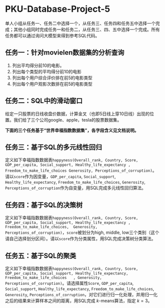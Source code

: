 # PKU-Database-Project-5

单人小组从任务一、任务二中选择一个，从任务三、任务四和任务五中选择一个完成；其他小组同时完成任务一和任务二，从任务三、四、五中选择一个完成。所有任务都可以通过询问大模型来得到参考SQL代码。
## 任务一：针对movielen数据集的分析查询

1.	列出平均得分前10的电影。
2.	列出每个类型的平均得分前10的电影
3.	列出每个用户综合评价排在前5的电影类型
4.	列出每个用户观影次数排在前5的电影类型

## 任务二：SQL中的滑动窗口
给定一只股票的日线收盘价数据，计算金叉（也即5日线上穿10日线）出现的位置。我们给了三个公司google、apple，tesla的股票数据集。

**下面的三个任务基于“世界幸福指数数据集”，各字段含义见文档说明。**

## 任务三：基于SQL的多元线性回归
定义如下幸福指数数据表`happyness(Overall_rank, Country, Score, GDP_per_capita, Social_support, Healthy_life_expectancy , Freedom_to_make_life_choices Generosity, Perceptions_of_corruption)`。请以`score`作为因变量，`GDP_per_capita`, `Social_support`,   `Healthy_life_expectancy`, `Freedom_to_make_life_choices`, `Generosity`, `Perceptions_of_corruption`作为自变量，用SQL完成多元线性回归算法。

## 任务四：基于SQL的决策树
定义如下幸福指数数据表`happyness(Overall_rank, Country, Score, GDP_per_capita, Social_support, Healthy_life_expectancy , Freedom_to_make_life_choices,  Generosity, Perceptions_of_corruption)`，`score`被划分为high, middle, low三个类别（这个请自己选择划分区间）。请以`score`作为分类属性，用SQL完成决策树分类算法。

## 任务五：基于SQL的聚类
定义如下幸福指数数据表`happyness(Overall_rank, Country, Score, GDP_per_capita,	Social_support, Healthy_life_expectancy, Freedom_to_make_life_choices	, Generosity, Perceptions_of_corruption)`。请选择属性`Score`, `GDP_per_capita`, `Social_support`, `Healthy_life_expectancy`, `Freedom_to_make_life_choices`, `Generosity`, `Perceptions_of_corruption`，对它们进行归一化处理，并用归一化之后的结果来计算样本之间的距离，用SQL完成 $k$-means算法，指定 $k=3$。
